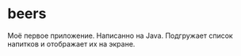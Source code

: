 # beers

Моё первое приложение. Написанно на Java. 
Подгружает список напитков и отображает их на экране.
